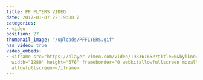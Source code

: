 ```yaml
---
title: PF FLYERS VIDEO
date: 2017-01-07 22:19:00 Z
categories:
- video
position: 27
thumbnail_image: "/uploads/PFFLYERS.gif"
has_video: true
video_embeds:
- <iframe src="https://player.vimeo.com/video/198361652?title=0&byline=0&portrait=0"
  width="1280" height="676" frameborder="0 webkitallowfullscreen mozallowfullscreen
  allowfullscreen></iframe>
---
```


